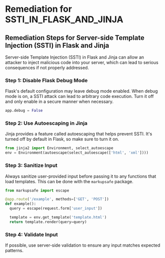 # Remediation for SSTI_IN_FLASK_AND_JINJA

## Remediation Steps for Server-side Template Injection (SSTI) in Flask and Jinja
Server-side Template Injection (SSTI) in Flask and Jinja can allow an attacker to inject malicious code into your server, which can lead to serious consequences if not properly addressed.

### Step 1: Disable Flask Debug Mode
Flask's default configuration may leave debug mode enabled. When debug mode is on, a SSTI attack can lead to arbitrary code execution. Turn it off and only enable in a secure manner when necessary.
```python
app.debug = False
```

### Step 2: Use Autoescaping in Jinja
Jinja provides a feature called autoescaping that helps prevent SSTI. It's turned off by default in Flask, so make sure to turn it on.
```python
from jinja2 import Environment, select_autoescape
env = Environment(autoescape(select_autoescape(['html', 'xml'])))
```

### Step 3: Sanitize Input 
Always sanitize user-provided input before passing it to any functions that load templates. This can be done with the `markupsafe` package.
```python
from markupsafe import escape

@app.route('/example', methods=['GET', 'POST'])
def example():
  query = escape(request.form['user_input'])

  template = env.get_template('template.html')
  return template.render(query=query)
```

### Step 4: Validate Input 
If possible, use server-side validation to ensure any input matches expected patterns.
